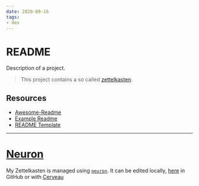 ```yaml
---
date: 2020-09-16
tags:
- dev
---
```


# README

Description of a project.

> This project contains a so called [zettelkasten](https://muensterer.xyz/zettelkasten/zettelkasten). <!-- not a relative link, so it shows up in the readme on github  -->
## Resources
- [Awesome-Readme](https://github.com/matiassingers/awesome-readme)
- [Example Readme](https://gist.github.com/fvcproductions/1bfc2d4aecb01a834b46)
- [README Template](https://gist.github.com/PurpleBooth/109311bb0361f32d87a2)

---

# [Neuron](https://github.com/srid/neuron)
My Zettelkasten is managed using [`neuron`](https://neuron.zettel.page). It can be edited locally, [here](./README.md) in GitHub or with [Cerveau](https://www.cerveau.app/-/dnnsmnstrr/zettelkasten)
